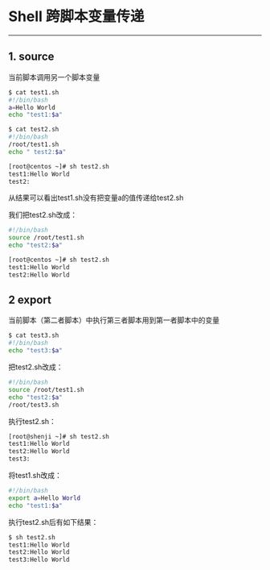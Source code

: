 # Shell 跨脚本变量传递



----

## 1. source
当前脚本调用另一个脚本变量
```bash
$ cat test1.sh
#!/bin/bash
a=Hello World
echo "test1:$a"
```

```bash
$ cat test2.sh
#!/bin/bash
/root/test1.sh
echo " test2:$a"
```

```bash
[root@centos ~]# sh test2.sh
test1:Hello World
test2:
```

从结果可以看出test1.sh没有把变量a的值传递给test2.sh

我们把test2.sh改成：

```bash
#!/bin/bash
source /root/test1.sh
echo "test2:$a"
```
```bash
[root@centos ~]# sh test2.sh
test1:Hello World
test2:Hello World
```
## 2 export
当前脚本（第二者脚本）中执行第三者脚本用到第一者脚本中的变量

```bash
$ cat test3.sh
#!/bin/bash
echo "test3:$a"
```

把test2.sh改成：

```bash
#!/bin/bash
source /root/test1.sh
echo "test2:$a"
/root/test3.sh
```


执行test2.sh：

```bash
[root@shenji ~]# sh test2.sh
test1:Hello World
test2:Hello World
test3:
```
将test1.sh改成：

```bash
#!/bin/bash
export a=Hello World
echo "test1:$a"
```

执行test2.sh后有如下结果：

```bash
$ sh test2.sh
test1:Hello World
test2:Hello World
test3:Hello World
```
